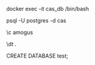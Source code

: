 docker exec -it cas_db /bin/bash

psql -U postgres -d cas

\c amogus

\dt *.*

CREATE DATABASE test;